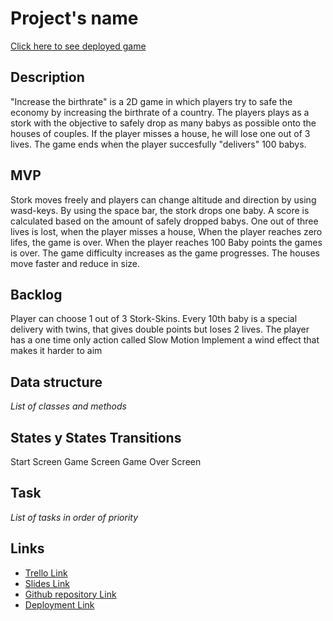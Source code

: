 # Project's name

[Click here to see deployed game](http://github.com)

## Description

"Increase the birthrate" is a 2D game in which players try to safe the economy by increasing the birthrate of a country. The players plays as a stork with the objective to safely drop as many babys as possible onto the houses of couples. If the player misses a house, he will lose one out of 3 lives. The game ends when the player succesfully "delivers" 100 babys.

## MVP

Stork moves freely and players can change altitude and direction by using wasd-keys.
By using the space bar, the stork drops one baby.
A score is calculated based on the amount of safely dropped babys.
One out of three lives is lost, when the player misses a house,
When the player reaches zero lifes, the game is over.
When the player reaches 100 Baby points the games is over.
The game difficulty increases as the game progresses. The houses move faster and reduce in size.

## Backlog

Player can choose 1 out of 3 Stork-Skins.
Every 10th baby is a special delivery with twins, that gives double points but loses 2 lives.
The player has a one time only action called Slow Motion
Implement a wind effect that makes it harder to aim

## Data structure

_List of classes and methods_

## States y States Transitions

Start Screen
Game Screen
Game Over Screen

## Task

_List of tasks in order of priority_

## Links

- [Trello Link](https://trello.com)
- [Slides Link](http://slides.com)
- [Github repository Link](http://github.com)
- [Deployment Link](http://github.com)

